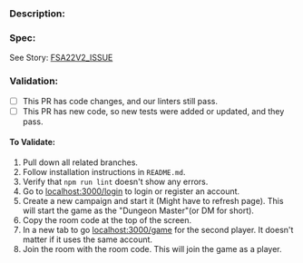 ### Description:


### Spec:

See Story: [FSA22V2_ISSUE](card_link)

### Validation:

* [ ] This PR has code changes, and our linters still pass.
* [ ] This PR has new code, so new tests were added or updated, and they pass.

#### To Validate:

1. Pull down all related branches.
2. Follow installation instructions in `README.md`.
3. Verify that `npm run lint` doesn't show any errors.
4. Go to [localhost:3000/login](http://localhost:3000/login) to login or register an account.
5. Create a new campaign and start it (Might have to refresh page). This will start the game as the "Dungeon Master"(or DM for short).
6. Copy the room code at the top of the screen.
7. In a new tab to go [localhost:3000/game](http://localhost:3000/game) for the second player. It doesn't matter if it uses the same account.
8. Join the room with the room code. This will join the game as a player.
